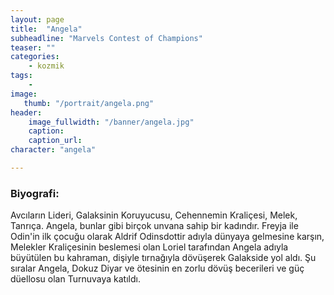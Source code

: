 ```yaml
---
layout: page
title:  "Angela"
subheadline: "Marvels Contest of Champions"
teaser: ""
categories:
    - kozmik
tags:
    -
image:
   thumb: "/portrait/angela.png"
header:
    image_fullwidth: "/banner/angela.jpg"
    caption: 
    caption_url:  
character: "angela"

---
```


### Biyografi:

Avcıların Lideri, Galaksinin Koruyucusu, Cehennemin Kraliçesi, Melek, Tanrıça. Angela, bunlar gibi birçok unvana sahip bir kadındır. Freyja ile Odin'in ilk çocuğu olarak Aldrif Odinsdottir adıyla dünyaya gelmesine karşın, Melekler Kraliçesinin beslemesi olan Loriel tarafından Angela adıyla büyütülen bu kahraman, dişiyle tırnağıyla dövüşerek Galakside yol aldı. Şu sıralar Angela, Dokuz Diyar ve ötesinin en zorlu dövüş becerileri ve güç düellosu olan Turnuvaya katıldı.
